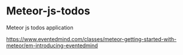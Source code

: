 Meteor-js-todos
===============

Meteor js todos application

https://www.eventedmind.com/classes/meteor-getting-started-with-meteor/em-introducing-eventedmind 
